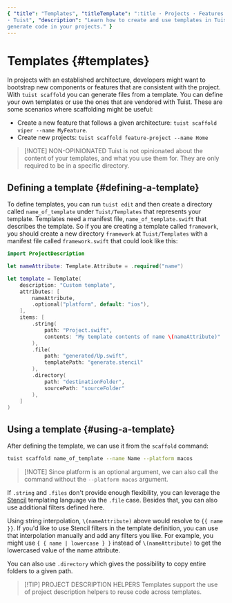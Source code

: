```yaml
---
{ "title": "Templates", "titleTemplate": ":title · Projects · Features · Guides
· Tuist", "description": "Learn how to create and use templates in Tuist to
generate code in your projects." }
---
```

# Templates {#templates}

In projects with an established architecture, developers might want to bootstrap
new components or features that are consistent with the project. With `tuist
scaffold` you can generate files from a template. You can define your own
templates or use the ones that are vendored with Tuist. These are some scenarios
where scaffolding might be useful:

- Create a new feature that follows a given architecture: `tuist scaffold viper
  --name MyFeature`.
- Create new projects: `tuist scaffold feature-project --name Home`

> [!NOTE] NON-OPINIONATED Tuist is not opinionated about the content of your
> templates, and what you use them for. They are only required to be in a
> specific directory.

## Defining a template {#defining-a-template}

To define templates, you can run
<LocalizedLink href="/guides/features/projects/editing">`tuist
edit`</LocalizedLink> and then create a directory called `name_of_template`
under `Tuist/Templates` that represents your template. Templates need a manifest
file, `name_of_template.swift` that describes the template. So if you are
creating a template called `framework`, you should create a new directory
`framework` at `Tuist/Templates` with a manifest file called `framework.swift`
that could look like this:


```swift
import ProjectDescription

let nameAttribute: Template.Attribute = .required("name")

let template = Template(
    description: "Custom template",
    attributes: [
        nameAttribute,
        .optional("platform", default: "ios"),
    ],
    items: [
        .string(
            path: "Project.swift",
            contents: "My template contents of name \(nameAttribute)"
        ),
        .file(
            path: "generated/Up.swift",
            templatePath: "generate.stencil"
        ),
        .directory(
            path: "destinationFolder",
            sourcePath: "sourceFolder"
        ),
    ]
)
```

## Using a template {#using-a-template}

After defining the template, we can use it from the `scaffold` command:

```bash
tuist scaffold name_of_template --name Name --platform macos
```

> [!NOTE] Since platform is an optional argument, we can also call the command
> without the `--platform macos` argument.

If `.string` and `.files` don't provide enough flexibility, you can leverage the
[Stencil](https://stencil.fuller.li/en/latest/) templating language via the
`.file` case. Besides that, you can also use additional filters defined here.

Using string interpolation, `\(nameAttribute)` above would resolve to `{{ name
}}`. If you'd like to use Stencil filters in the template definition, you can
use that interpolation manually and add any filters you like. For example, you
might use `{ { name | lowercase } }` instead of `\(nameAttribute)` to get the
lowercased value of the name attribute.

You can also use `.directory` which gives the possibility to copy entire folders
to a given path.

> [!TIP] PROJECT DESCRIPTION HELPERS Templates support the use of
> <LocalizedLink href="/guides/features/projects/code-sharing">project
> description helpers</LocalizedLink> to reuse code across templates.
